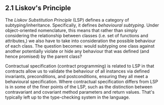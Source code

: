 ## 2.1 Liskov's Principle

The _Liskov Substitution Principle_ (LSP) defines a category of subtyping/inheritance.
Specifically, it defines _behavioural subtyping_. Under object-oriented
nomenclature, this means that rather than simply considering the relationship
between classes (i.e. set of functions and attributes,) we also have to take
into consideration the possible behaviour of each class. The question becomes:
would subtyping one class against another potentially violate or hide any
behaviour that was defined (and hence promised) by the parent class?

Contractual specification (contract programming) is related to LSP in that
contracts allow us to validate the behaviour of all instances via defined
invariants, preconditions, and postconditions, ensuring they all meet a
behavioural specification. Where contractual specification differs from LSP is
in some of the finer points of the LSP, such as the distinction between
contravariant and covariant method parameters and return values. That's
typically left up to the type-checking system in the language.